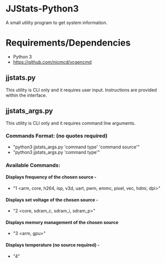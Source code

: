 # JJStats-Python3
A small utility program to get system information.


# Requirements/Dependencies
- Python 3
- https://github.com/nicmcd/vcgencmd

## jjstats.py
This utility is CLI only and it requires user input.
Instructions are provided within the interface.


## jjstats_args.py
This utility is CLI only and it requires command line arguments.

### Commands Format: (no quotes required)
- "python3 jjstats_args.py 'command type' 'command source'"
- "python3 jjstats_args.py 'command type'"

### Available Commands:
#### Displays frequency of the chosen source -
- "1 <arm, core, h264, isp, v3d, uart, pwm, emmc, pixel, vec, hdmi, dpi>"
#### Displays set voltage of the chosen source -
- "2 <core, sdram_c, sdram_i, sdram_p>"
#### Displays memory management of the chosen source
- "3 <arm, gpu>"
#### Displays temperature (no source required) - 
- "4"
